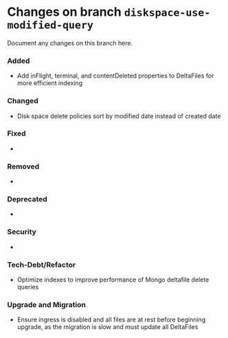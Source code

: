 # Changes on branch `diskspace-use-modified-query`
Document any changes on this branch here.
### Added
- Add inFlight, terminal, and contentDeleted properties to DeltaFiles for more efficient indexing

### Changed
- Disk space delete policies sort by modified date instead of created date

### Fixed
- 

### Removed
- 

### Deprecated
- 

### Security
- 

### Tech-Debt/Refactor
- Optimize indexes to improve performance of Mongo deltafile delete queries

### Upgrade and Migration
- Ensure ingress is disabled and all files are at rest before beginning upgrade, as the migration is slow and must update all DeltaFiles
